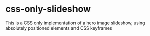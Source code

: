 # css-only-slideshow 

This is a CSS only implementation of a hero image slideshow, using absolutely positioned elements and CSS keyframes
